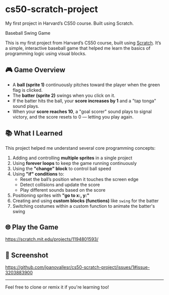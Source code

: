# cs50-scratch-project
My first project in Harvard’s CS50 course. Built using Scratch.

Baseball Swing Game

This is my first project from Harvard’s CS50 course, built using [Scratch](https://scratch.mit.edu). It’s a simple, interactive baseball game that helped me learn the basics of programming logic using visual blocks.

## 🎮 Game Overview

- A **ball (sprite 1)** continuously pitches toward the player when the green flag is clicked.
- The **batter (sprite 2)** swings when you click on it.
- If the batter hits the ball, your **score increases by 1** and a "tap tonga" sound plays.
- When your **score reaches 10**, a "goal scorer" sound plays to signal victory, and the score resets to 0 — letting you play again.

## 📚 What I Learned

This project helped me understand several core programming concepts:

1. Adding and controlling **multiple sprites** in a single project
2. Using **forever loops** to keep the game running continuously
3. Using the **"change" block** to control ball speed
4. Using **"if" conditions** to:
   - Reset the ball’s position when it touches the screen edge
   - Detect collisions and update the score
   - Play different sounds based on the score
5. Positioning sprites with **"go to x:, y:"**
6. Creating and using **custom blocks (functions)** like `swing` for the batter
7. Switching costumes within a custom function to animate the batter's swing

## 🌐 Play the Game

https://scratch.mit.edu/projects/1194801593/

## 📸 Screenshot

https://github.com/joanovallesr/cs50-scratch-project/issues/1#issue-3203883900

---

Feel free to clone or remix it if you're learning too!
